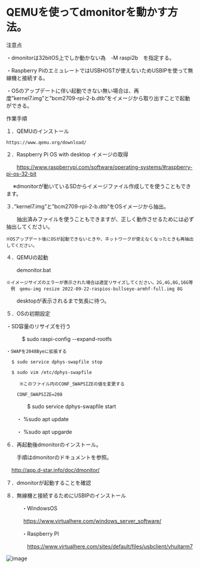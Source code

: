 # QEMUを使ってdmonitorを動かす方法。

注意点

・dmonitorは32bitOS上でしか動かない為　-M raspi2b　を指定する。

・Raspberry PiのエミュレートではUSBHOSTが使えないためUSBIPを使って無線機と接続する。

・OSのアップデートに伴い起動できない無い場合は、再度”kernel7.img”と”bcm2709-rpi-2-b.dtb”をイメージから取り出すことで起動ができる。


作業手順

１．QEMUのインストール

    https://www.qemu.org/download/

２．Raspberry Pi OS with desktop イメージの取得

　　https://www.raspberrypi.com/software/operating-systems/#raspberry-pi-os-32-bit
  
  　 ※dmonitorが動いているSDからイメージファイル作成してを使うこともできます。
  
３．”kernel7.img”と”bcm2709-rpi-2-b.dtb”をOSイメージから抽出。

　　抽出済みファイルを使うこともできますが、正しく動作させるためには必ず抽出してください。
  
    ※OSアップデート後にOSが起動できないときや、ネットワークが使えなくなったときも再抽出してください。

４．QEMUの起動

　　demonitor.bat
  
    ※イメージサイズのエラーが表示された場合は適宜リサイズしてください。2G,4G,8G,16G等
    　例　qemu-img resize 2022-09-22-raspios-bullseye-armhf-full.img 8G

　　desktopが表示されるまで気長に待つ。

５．OSの初期設定

   ・SD容量のリサイズを行う
   
 　　　$ sudo raspi-config  --expand-rootfs
         
    ・SWAPを2048Byeに拡張する
  
      $ sudo service dphys-swapfile stop
      
      $ sudo vim /etc/dphys-swapfile
      
         ※このファイル内のCONF_SWAPSIZEの値を変更する
         
        CONF_SWAPSIZE=208
        
　　　　$ sudo service dphys-swapfile start

　　・ %sudo apt update

　　・ %sudo apt upgarde

６．再起動後dmonitorのインストール。

　　手順はdmonitorのドキュメントを参照。
  
  　http://app.d-star.info/doc/dmonitor/
   
７．dmonitorが起動することを確認

８．無線機と接続するためにUSBIPのインストール

　　　・WindowsOS
  
  　　 　https://www.virtualhere.com/windows_server_software/
     
　　　・Raspberry PI 
   
　　　　https://www.virtualhere.com/sites/default/files/usbclient/vhuitarm7
    
    
![image](https://user-images.githubusercontent.com/76939165/208281450-a9b98766-d199-4a39-82d5-9ec4b83b7dc3.png)
